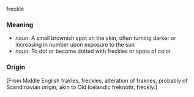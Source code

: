 freckle
### Meaning
+ _noun_: A small brownish spot on the skin, often turning darker or increasing in number upon exposure to the sun
+ _noun_: To dot or become dotted with freckles or spots of color

### Origin

[From Middle English frakles, freckles, alteration of fraknes, probably of Scandinavian origin; akin to Old Icelandic freknōttr, freckly.]
